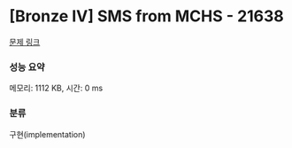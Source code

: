# [Bronze IV] SMS from MCHS - 21638 

[문제 링크](https://www.acmicpc.net/problem/21638) 

### 성능 요약

메모리: 1112 KB, 시간: 0 ms

### 분류

구현(implementation)

